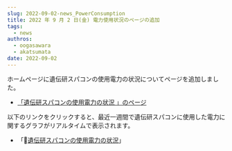 ```yaml
---
slug: 2022-09-02-news_PowerConsumption
title: 2022 年 9 月 2 日(金) 電力使用状況のページの追加
tags:
  - news
authros:
  - oogasawara
  - akatsumata
date: 2022-09-02
---
```



ホームページに遺伝研スパコンの使用電力の状況についてページを追加しました。

- [「遺伝研スパコンの使用電力の状況 」のページ](/operation/Total_PowerConsumption)


以下のリンクをクリックすると、最近一週間で遺伝研スパコンに使用した電力に関するグラフがリアルタイムで表示されます。


- 「&#x1f517;<a href="https://sc2.ddbj.nig.ac.jp/grafana/dashboard/snapshot/nugLTnQVa9KnAbKdrgInlU0MQkVMXqj7?orgId=1&kiosk">遺伝研スパコンの使用電力の状況</a>」

